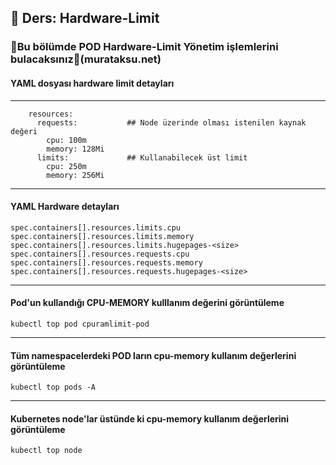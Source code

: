 ## 🧑 Ders: Hardware-Limit

### 📗Bu bölümde POD Hardware-Limit Yönetim işlemlerini bulacaksınız📗(murataksu.net)

#### YAML dosyası hardware limit detayları
***
```
    resources:
      requests:           ## Node üzerinde olması istenilen kaynak değeri
        cpu: 100m
        memory: 128Mi
      limits:             ## Kullanabilecek üst limit
        cpu: 250m
        memory: 256Mi
```
***
#### YAML Hardware detayları
```
spec.containers[].resources.limits.cpu
spec.containers[].resources.limits.memory
spec.containers[].resources.limits.hugepages-<size>
spec.containers[].resources.requests.cpu
spec.containers[].resources.requests.memory
spec.containers[].resources.requests.hugepages-<size>
```
***
#### Pod'un kullandığı CPU-MEMORY kulllanım değerini görüntüleme
```
kubectl top pod cpuramlimit-pod 
```
***
#### Tüm namespacelerdeki POD ların cpu-memory kullanım değerlerini görüntüleme
```
kubectl top pods -A
```
***
#### Kubernetes node'lar üstünde ki cpu-memory kullanım değerlerini görüntüleme
```
kubectl top node 
```
